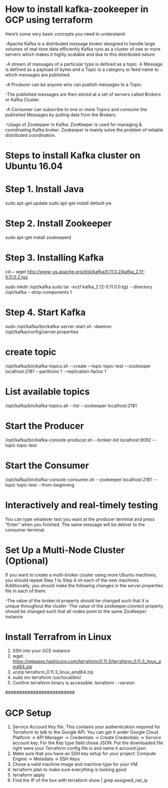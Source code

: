 # How to install kafka-zookeeper in GCP using terraform

Here’s some very basic concepts you need to understand:

-Apache Kafka is a distributed message broker designed to handle large volumes of real-time data efficiently Kafka runs as a cluster of one or more servers which makes it highly scalable and due to this distributed nature

-A stream of messages of a particular type is defined as a topic. A Message is defined as a payload of bytes and a Topic is a category or feed name to which messages are published.

-A Producer can be anyone who can publish messages to a Topic.

-The published messages are then stored at a set of servers called Brokers or Kafka Cluster.

-A Consumer can subscribe to one or more Topics and consume the published Messages by pulling data from the Brokers.

-Usage of Zookepper in Kafka: ZooKeeper is used for managing & coordinating Kafka broker. Zookeeper is mainly solve the problem of reliable distributed coordination.

# Steps to install Kafka cluster on Ubuntu 16.04

# Step 1. Install Java

 sudo apt-get update
 sudo apt-get install default-jre

# Step 2. Install Zookeeper
 sudo apt-get install zookeeperd

# Step 3. Installing Kafka
 cd ~
 wget http://www-us.apache.org/dist/kafka/0.11.0.2/kafka_2.11-0.11.0.2.tgz

 sudo mkdir /opt/kafka
 sudo tar -xvzf kafka_2.12-0.11.0.0.tgz --directory /opt/kafka --strip-components 1

# Step 4. Start Kafka

 sudo /opt/kafka/bin/kafka-server-start.sh -daemon /opt/kafka/config/server.properties
 
# create topic 

 /opt/kafka/bin/kafka-topics.sh --create --topic topic-test --zookeeper localhost:2181 --partitions 1 --replication-factor 1

# List available topics

 /opt/kafka/bin/kafka-topics.sh --list --zookeeper localhost:2181

# Start the Producer

/opt/kafka/bin/kafka-console-producer.sh --broker-list localhost:9092 --topic topic-test

# Start the Consumer

/opt/kafka/bin/kafka-console-consumer.sh --zookeeper localhost:2181 --topic topic-test --from-beginning 

# Interactively and real-timely testing

You can type whatever text you want at the producer terminal and press “Enter” when you finished. The same message will be deliver to the consumer terminal.

# Set Up a Multi-Node Cluster (Optional)

If you want to create a multi-broker cluster using more Ubuntu machines, you should repeat Step 1 to Step 4 on each of the new machines. Additionally, you should make the following changes in the server.properties file in each of them:

-The value of the broker.id property should be changed such that it is unique throughout the cluster
-The value of the zookeeper.connect property should be changed such that all nodes point to the same ZooKeeper instance


# Install Terrafrom in Linux 

1. SSH into your GCE instance
2. wget https://releases.hashicorp.com/terraform/0.11.3/terraform_0.11.3_linux_amd64.zip
3. unzip terraform_0.11.3_linux_amd64.zip
4. sudo mv terraform /usr/local/bin/
5. Confirm terraform binary is accessible: terraform --version

#########################
# GCP Setup 

1.	Service Account Key file.
This contains your authentication required for Terraform to talk to the Google API.
You can get it under Google Cloud Platform -> API Manager -> Credentials -> Create Credentials -> Service account key.
For the Key type field chose JSON. Put the downloaded file right were your Terraform config file is and name it account.json.
2.	Make sure that you have an SSH key setup for your project: Compute Engine -> Metadata -> SSH Keys
3.	Chose a valid machine image and machine type for your VM.
4.	terraform plan to make sure everything is looking good
5.	terraform apply
6.	Find the IP of the box with terraform show | grep assigned_nat_ip





